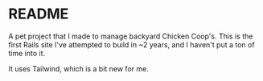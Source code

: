 # README

A pet project that I made to manage backyard Chicken Coop's. This is the first Rails site I've attempted to build in ~2 years, and I haven't put a ton of time into it.

It uses Tailwind, which is a bit new for me.
